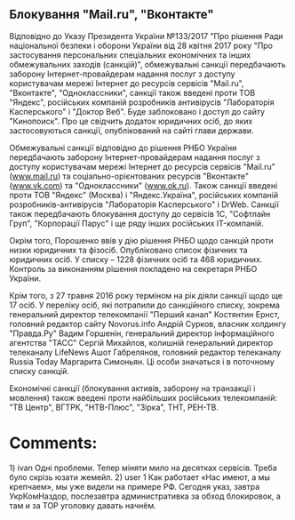 ﻿## Блокування "Mail.ru", "Вконтакте"
﻿Відповідно до Указу Президента України №133/2017 "Про рішення Ради національної безпеки і оборони України від 28 квітня 2017 року "Про застосування персональних спеціальних економічних та інших обмежувальних заходів (санкцій)", обмежувальні санкції передбачають заборону Інтернет-провайдерам надання послуг з доступу користувачам мережі Інтернет до ресурсів сервісів "Mail.ru", "Вконтакте", "Одноклассники", санкції також введені проти ТОВ "Яндекс", російських компаній розробників антивірусів "Лабораторія Касперського" і "Доктор Веб". Буде заблоковано і доступ до сайту "Кинопоиск". Про це свідчить додаток юридичних осіб, до яких застосовуються санкції, опублікований на сайті глави держави.

Обмежувальні санкції відповідно до рішення РНБО України передбачають заборону Інтернет-провайдерам надання послуг з доступу користувачам мережі Інтернет до ресурсів сервісів "Mail.ru" (www.mail.ru) та соціально-орієнтованих ресурсів "Вконтакте" (www.vk.com) та "Одноклассники" (www.ok.ru). Також санкції введені проти ТОВ "Яндекс" (Москва) і "Яндекс.Україна", російських компаній розробників-антивірусів "Лабораторія Касперського" і DrWeb. Санкції також передбачають блокування доступу до сервісів 1С, "Софтлайн Груп", "Корпорації Парус" і ще ряду інших російських IT-компаній. 

Окрім того, Порошенко ввів у дію рішення РНБО щодо санкцій проти низки юридичних та фізосіб. Опубліковано список фізичних та юридичних осіб. У списку – 1228 фізичних осіб та 468 юридичних. Контроль за виконанням рішення покладено на секретаря РНБО України.

Крім того, з 27 травня 2016 року терміном на рік діяли санкції щодо ще 17 осіб. У переліку осіб, які потрапили до санкційного списку, зокрема генеральний директор телекомпанії "Перший канал" Костянтин Ернст, головний редактор сайту Novorus.info Андрій Сурков, власник холдингу "Правда.Ру" Вадим Горшенін, генеральний директор інформаційного агентства "ТАСС" Сергій Михайлов, колишній генеральний директор телеканалу LifeNews Ашот Габрелянов, головний редактор телеканалу Russia Today Маргарита Симоньян. Ці особи значаться і в поточному списку санкцій. 

Економічні санкції (блокування активів, заборону на транзакції і мовлення) також введені проти найбільших російських телекомпаній: "ТВ Центр", ВГТРК, "НТВ-Плюс", "Зірка", ТНТ, РЕН-ТВ.

Comments:
=======
﻿1) ivan
Одні проблеми. Тепер міняти мило на десятках сервісів. Треба було скрізь юзати жемейл.
2) user 1
Как работает «Нас имеют, а мы крепчаем», мы уже видели на примере РФ. Сегодня указ, завтра УкрКомНаздор, послезавтра административка за обход блокировок, а там и за ТОР уголовку давать начнём.

